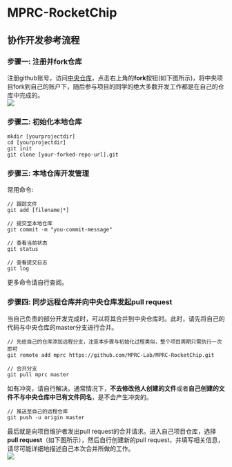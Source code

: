# MPRC-RocketChip
## 协作开发参考流程
### 步骤一: 注册并fork仓库
注册github账号，访问[中央仓库](https://github.com/MPRC-Lab/MPRC-RocketChip)，点击右上角的**fork**按钮(如下图所示)，将中央项目fork到自己的账户下，随后参与项目的同学的绝大多数开发工作都是在自己的仓库中完成的。  
![](http://chuquan-public-r-001.oss-cn-shanghai.aliyuncs.com/github-images/github001.png)  

### 步骤二: 初始化本地仓库
```mkdir [yourprojectdir]```  
```cd [yourprojectdir]```  
```git init```  
```git clone [your-forked-repo-url].git```  

### 步骤三: 本地仓库开发管理
常用命令: 
```
// 跟踪文件
git add [filename|*]
```
```
// 提交至本地仓库
git commit -m "you-commit-message"
```
```
// 查看当前状态
git status
```
```
// 查看提交日志
git log
```
更多命令请自行查阅。  
### 步骤四: 同步远程仓库并向中央仓库发起pull request
当自己负责的部分开发完成时，可以将其合并到中央仓库时。此时，请先将自己的代码与中央仓库的master分支进行合并。
```
// 先给自己的仓库添加远程分支，注意本步骤与初始化过程类似，整个项目周期只需执行一次即可
git remote add mprc https://github.com/MPRC-Lab/MPRC-RocketChip.git
```  
```
// 合并分支
git pull mprc master
```  
如有冲突，请自行解决。通常情况下，**不去修改他人创建的文件**或者**自己创建的文件不与中央仓库中已有文件同名**，是不会产生冲突的。  
```
// 推送至自己的远程仓库
git push -u origin master
```  
最后就是向项目维护者发出pull request的合并请求。进入自己项目仓库，选择**pull request**（如下图所示），然后自行创建新的pull request，并填写相关信息，请尽可能详细地描述自己本次合并所做的工作。  
![](http://chuquan-public-r-001.oss-cn-shanghai.aliyuncs.com/github-images/github002.png) 
